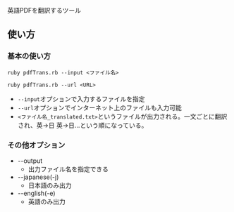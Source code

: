 英語PDFを翻訳するツール

## 使い方

### 基本の使い方

```
ruby pdfTrans.rb --input <ファイル名>
```

```
ruby pdfTrans.rb --url <URL>
```

- ```--input```オプションで入力するファイルを指定
- ```--url```オプションでインターネット上のファイルも入力可能
- ```<ファイル名_translated.txt>```というファイルが出力される。一文ごとに翻訳され、英→日 英→日…という順になっている。


### その他オプション
- --output
  - 出力ファイル名を指定できる
- --japanese(-j)
  - 日本語のみ出力
- --english(-e)
  - 英語のみ出力 
